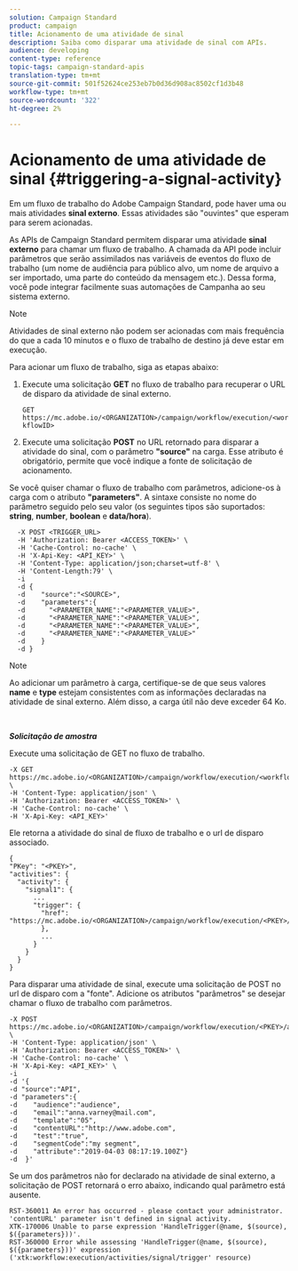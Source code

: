 ```yaml
---
solution: Campaign Standard
product: campaign
title: Acionamento de uma atividade de sinal
description: Saiba como disparar uma atividade de sinal com APIs.
audience: developing
content-type: reference
topic-tags: campaign-standard-apis
translation-type: tm+mt
source-git-commit: 501f52624ce253eb7b0d36d908ac8502cf1d3b48
workflow-type: tm+mt
source-wordcount: '322'
ht-degree: 2%

---
```



# Acionamento de uma atividade de sinal {#triggering-a-signal-activity}

Em um fluxo de trabalho do Adobe Campaign Standard, pode haver uma ou mais atividades **sinal externo**. Essas atividades são &quot;ouvintes&quot; que esperam para serem acionadas.

As APIs de Campaign Standard permitem disparar uma atividade **sinal externo** para chamar um fluxo de trabalho. A chamada da API pode incluir parâmetros que serão assimilados nas variáveis de eventos do fluxo de trabalho (um nome de audiência para público alvo, um nome de arquivo a ser importado, uma parte do conteúdo da mensagem etc.). Dessa forma, você pode integrar facilmente suas automações de Campanha ao seu sistema externo.

>[!NOTE]
>
>Atividades de sinal externo não podem ser acionadas com mais frequência do que a cada 10 minutos e o fluxo de trabalho de destino já deve estar em execução.

Para acionar um fluxo de trabalho, siga as etapas abaixo:

1. Execute uma solicitação **GET** no fluxo de trabalho para recuperar o URL de disparo da atividade de sinal externo.

   `GET https://mc.adobe.io/<ORGANIZATION>/campaign/workflow/execution/<workflowID>`

1. Execute uma solicitação **POST** no URL retornado para disparar a atividade do sinal, com o parâmetro **&quot;source&quot;** na carga. Esse atributo é obrigatório, permite que você indique a fonte de solicitação de acionamento.

Se você quiser chamar o fluxo de trabalho com parâmetros, adicione-os à carga com o atributo **&quot;parameters&quot;**. A sintaxe consiste no nome do parâmetro seguido pelo seu valor (os seguintes tipos são suportados: **string**, **number**, **boolean** e **data/hora**).

```
  -X POST <TRIGGER_URL>
  -H 'Authorization: Bearer <ACCESS_TOKEN>' \
  -H 'Cache-Control: no-cache' \
  -H 'X-Api-Key: <API_KEY>' \
  -H 'Content-Type: application/json;charset=utf-8' \
  -H 'Content-Length:79' \
  -i
  -d {
  -d    "source":"<SOURCE>",
  -d    "parameters":{
  -d      "<PARAMETER_NAME":"<PARAMETER_VALUE>",
  -d      "<PARAMETER_NAME":"<PARAMETER_VALUE>",
  -d      "<PARAMETER_NAME":"<PARAMETER_VALUE>",  
  -d      "<PARAMETER_NAME":"<PARAMETER_VALUE>"
  -d    }
  -d }
```

>[!NOTE]
>
>Ao adicionar um parâmetro à carga, certifique-se de que seus valores **name** e **type** estejam consistentes com as informações declaradas na atividade de sinal externo. Além disso, a carga útil não deve exceder 64 Ko.

<br/>

***Solicitação de amostra***

Execute uma solicitação de GET no fluxo de trabalho.

```
-X GET https://mc.adobe.io/<ORGANIZATION>/campaign/workflow/execution/<workflowID> \
-H 'Content-Type: application/json' \
-H 'Authorization: Bearer <ACCESS_TOKEN>' \
-H 'Cache-Control: no-cache' \
-H 'X-Api-Key: <API_KEY>'
```

Ele retorna a atividade do sinal de fluxo de trabalho e o url de disparo associado.

```
{
"PKey": "<PKEY>",
"activities": {
  "activity": {
    "signal1": {
      ...
      "trigger": {
        "href": "https://mc.adobe.io/<ORGANIZATION>/campaign/workflow/execution/<PKEY>/activities/activity/<PKEY>/trigger/"
        },
        ...
      }
    }
  }
}
```

Para disparar uma atividade de sinal, execute uma solicitação de POST no url de disparo com a &quot;fonte&quot;. Adicione os atributos &quot;parâmetros&quot; se desejar chamar o fluxo de trabalho com parâmetros.

```
-X POST https://mc.adobe.io/<ORGANIZATION>/campaign/workflow/execution/<PKEY>/activities/activity/<PKEY>/trigger \
-H 'Content-Type: application/json' \
-H 'Authorization: Bearer <ACCESS_TOKEN>' \
-H 'Cache-Control: no-cache' \
-H 'X-Api-Key: <API_KEY>' \
-i
-d '{
-d "source":"API",
-d "parameters":{
-d    "audience":"audience",
-d    "email":"anna.varney@mail.com",
-d    "template":"05",
-d    "contentURL":"http://www.adobe.com",
-d    "test":"true",
-d    "segmentCode":"my segment",
-d    "attribute":"2019-04-03 08:17:19.100Z"}
-d  }'
```

<!-- + réponse -->

Se um dos parâmetros não for declarado na atividade de sinal externo, a solicitação de POST retornará o erro abaixo, indicando qual parâmetro está ausente.

```
RST-360011 An error has occurred - please contact your administrator.
'contentURL' parameter isn't defined in signal activity.
XTK-170006 Unable to parse expression 'HandleTrigger(@name, $(source), $({parameters}))'.
RST-360000 Error while assessing 'HandleTrigger(@name, $(source), $({parameters}))' expression ('xtk:workflow:execution/activities/signal/trigger' resource)
```

